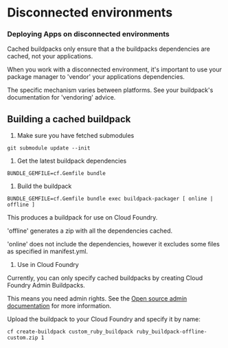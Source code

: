 # Disconnected environments

### Deploying Apps on disconnected environments
Cached buildpacks only ensure that a the buildpacks dependencies are cached, not your applications.

When you work with a disconnected environment, it's important to use your package manager
to 'vendor' your applications dependencies.

The specific mechanism varies between platforms. See your buildpack's documentation for 'vendoring' advice.

## Building a cached buildpack
1. Make sure you have fetched submodules

  ```shell
  git submodule update --init
  ```

1. Get the latest buildpack dependencies

  ```shell
  BUNDLE_GEMFILE=cf.Gemfile bundle
  ```

1. Build the buildpack

  ```shell
  BUNDLE_GEMFILE=cf.Gemfile bundle exec buildpack-packager [ online | offline ]
  ```
  
  This produces a buildpack for use on Cloud Foundry.
  
  'offline' generates a zip with all the dependencies cached.
  
  'online' does not include the dependencies, however it excludes some files as specified 
  in manifest.yml. 

1. Use in Cloud Foundry

  Currently, you can only specify cached buildpacks by creating Cloud Foundry Admin Buildpacks.
  
  This means you need admin rights. See the 
  [Open source admin documentation](http://docs.cloudfoundry.org/adminguide/buildpacks.html)
  for more information.
  
  Upload the buildpack to your Cloud Foundry and specify it by name:

  ```shell
  cf create-buildpack custom_ruby_buildpack ruby_buildpack-offline-custom.zip 1
  ```

